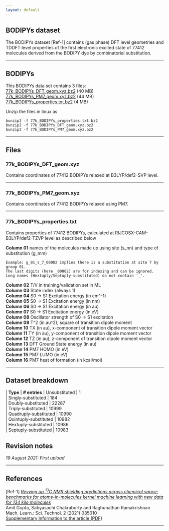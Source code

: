 ```yaml
---
layout: default
---
```


## BODIPYs dataset

The BODIPYs dataset [Ref-1] contains (gas phase) DFT level geometries and TDDFT level properties of the first electronic excited state of 77412 molecules derived from the BODIPY dye by combinatorial substitution.

***

## BODIPYs

This BODIPYs data set contains  3 files:  
[77k_BODIPYs_DFT_geom.xyz.bz2](https://drive.google.com/file/d/1nX_duEd0nnyMVqenR4mhp7PH1mZ_4dAy/view?usp=sharing) (40 MB)     
[77k_BODIPYs_PM7_geom.xyz.bz2](https://drive.google.com/file/d/1erNz0F6w4iGybOgtwI3-ccCUcnHzzVrb/view?usp=sharing) (44 MB)     
[77k_BODIPYs_properties.txt.bz2](https://drive.google.com/file/d/1NAor-rHYtVwCat4Ms3IkdyDL27alqu6l/view?usp=sharing) (4 MB)    

Unzip the files in linux as
```
bunzip2 -f 77k_BODIPYs_properties.txt.bz2
bunzip2 -f 77k_BODIPYs_DFT_geom.xyz.bz2
bunzip2 -f 77k_BODIPYs_PM7_geom.xyz.bz2
```

***

## Files
### 77k_BODIPYs_DFT_geom.xyz 

Contains coordinates of 77412 BODIPYs relaxed at B3LYP/def2-SVP level.

***

### 77k_BODIPYs_PM7_geom.xyz 

Contains coordinates of 77412 BODIPYs relaxed using PM7.

***

### 77k_BODIPYs_properties.txt 

Contains properties of 77412 BODIPYs, calculated at RIJCOSX-CAM-B3LYP/def2-TZVP level as described below

**Column 01** names of the molecules made up using site (s_nn) and type of substitution (g_mm)

```
Example: g_01_s_7_00002 implies there is a substitution at site 7 by group 01. 
The last digits (here _00002) are for indexing and can be ignored.  
Long names (Hextuply/Septuply-substituted) do not contain '_'.
```

**Column 02** T/V in training/validation set in ML       
**Column 03** State index (always 1)    
**Column 04** S0 -> S1 Excitation energy (in cm^-1)    
**Column 05** S0 -> S1 Excitation energy (in nm)     
**Column 06** S0 -> S1 Excitation energy (in au)     
**Column 07** S0 -> S1 Excitation energy (in eV)     
**Column 08** Oscillator strength of S0 -> S1 excitation     
**Column 09** T^2 (in au^2), square of transition dipole moment     
**Column 10** TX (in au), x-component of transition dipole moment vector     
**Column 11** TY (in au), y-component of transition dipole moment vector     
**Column 12** TZ (in au), z-component of transition dipole moment vector      
**Column 13** DFT Ground State energy (in au)      
**Column 14** PM7 HOMO (in eV)       
**Column 15** PM7 LUMO (in eV)       
**Column 16** PM7 heat of formation (in kcal/mol)      

***

## Dataset breakdown

| **Type**                 | **# entries**
| Unsubstituted            | 1       
| Singly-substituted       | 184      
| Doubly-substituted       | 22287     
| Triply-substituted       | 10999     
| Quadruply-substituted    | 10990     
| Quintuply-substituted    | 10982     
| Hextuply-substituted     | 10986     
| Septuply-substituted     | 10983     

## Revision notes

_19 August 2021: First upload_

***

## References
[Ref-1] [_Revving up <sup>13</sup>C NMR shielding predictions across chemical space: benchmarks for atoms-in-molecules kernel machine learning with new data for 134 kilo molecules_](https://doi.org/10.1088/2632-2153/abe347)            
Amit Gupta, Sabyasachi Chakraborty and Raghunathan Ramakrishnan     
Mach. Learn.: Sci. Technol. 2 (2021) 035010     
[Supplementary Information to the article (PDF)](data/SI.pdf)

***
